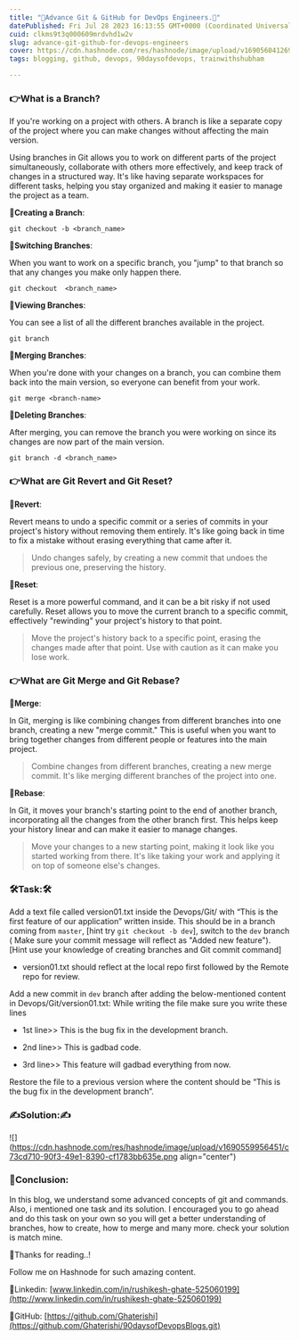 ```yaml
---
title: "🚀Advance Git & GitHub for DevOps Engineers.🚀"
datePublished: Fri Jul 28 2023 16:13:55 GMT+0000 (Coordinated Universal Time)
cuid: clkms9t3q000609mrdvhd1w2v
slug: advance-git-github-for-devops-engineers
cover: https://cdn.hashnode.com/res/hashnode/image/upload/v1690560412694/d016aa4a-e57d-4a85-aff3-2b2749af9767.jpeg
tags: blogging, github, devops, 90daysofdevops, trainwithshubham

---
```


### **👉What is a Branch**?

If you're working on a project with others. A branch is like a separate copy of the project where you can make changes without affecting the main version.

Using branches in Git allows you to work on different parts of the project simultaneously, collaborate with others more effectively, and keep track of changes in a structured way. It's like having separate workspaces for different tasks, helping you stay organized and making it easier to manage the project as a team.

**📌Creating a Branch**:

```plaintext
git checkout -b <branch_name>
```

**📌Switching Branches**:

When you want to work on a specific branch, you "jump" to that branch so that any changes you make only happen there.

```plaintext
git checkout  <branch_name>
```

**📌Viewing Branches**:

You can see a list of all the different branches available in the project.

```plaintext
git branch
```

**📌Merging Branches**:

When you're done with your changes on a branch, you can combine them back into the main version, so everyone can benefit from your work.

```plaintext
git merge <branch-name>
```

**📌Deleting Branches**:

After merging, you can remove the branch you were working on since its changes are now part of the main version.

```plaintext
git branch -d <branch_name>
```

### 👉What are Git Revert and Git Reset?

**🔴Revert**:

Revert means to undo a specific commit or a series of commits in your project's history without removing them entirely. It's like going back in time to fix a mistake without erasing everything that came after it.

> Undo changes safely, by creating a new commit that undoes the previous one, preserving the history.

**🔴Reset**:

Reset is a more powerful command, and it can be a bit risky if not used carefully. Reset allows you to move the current branch to a specific commit, effectively "rewinding" your project's history to that point.

> Move the project's history back to a specific point, erasing the changes made after that point. Use with caution as it can make you lose work.

### 👉What are Git Merge and Git Rebase?

**🔴Merge**:

In Git, merging is like combining changes from different branches into one branch, creating a new "merge commit." This is useful when you want to bring together changes from different people or features into the main project.

> Combine changes from different branches, creating a new merge commit. It's like merging different branches of the project into one.

**🔴Rebase**:

In Git, it moves your branch's starting point to the end of another branch, incorporating all the changes from the other branch first. This helps keep your history linear and can make it easier to manage changes.

> Move your changes to a new starting point, making it look like you started working from there. It's like taking your work and applying it on top of someone else's changes.

### 🛠️Task:🛠️

Add a text file called version01.txt inside the Devops/Git/ with “This is the first feature of our application” written inside. This should be in a branch coming from `master`, \[hint try `git checkout -b dev`\], switch to the `dev` branch ( Make sure your commit message will reflect as "Added new feature"). \[Hint use your knowledge of creating branches and Git commit command\]

* version01.txt should reflect at the local repo first followed by the Remote repo for review.
    

Add a new commit in `dev` branch after adding the below-mentioned content in Devops/Git/version01.txt: While writing the file make sure you write these lines

* 1st line&gt;&gt; This is the bug fix in the development branch.
    
* 2nd line&gt;&gt; This is gadbad code.
    
* 3rd line&gt;&gt; This feature will gadbad everything from now.
    

Restore the file to a previous version where the content should be “This is the bug fix in the development branch”.

### **✍️Solution:✍️**

![](https://cdn.hashnode.com/res/hashnode/image/upload/v1690559956451/c73cd710-90f3-49e1-8390-cf1783bb635e.png align="center")

### 🔁Conclusion:

In this blog, we understand some advanced concepts of git and commands. Also, i mentioned one task and its solution. I encouraged you to go ahead and do this task on your own so you will get a better understanding of branches, how to create, how to merge and many more. check your solution is match mine.

🙏Thanks for reading..!

Follow me on Hashnode for such amazing content.

📌Linkedin: [www.linkedin.com/in/rushikesh-ghate-525060199](http://www.linkedin.com/in/rushikesh-ghate-525060199)

📌GitHub: [https://github.com/Ghaterishi](https://github.com/Ghaterishi/90daysofDevopsBlogs.git)